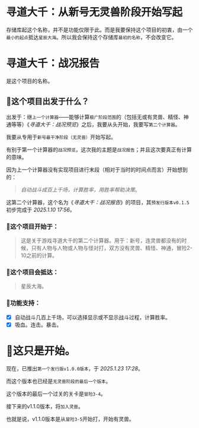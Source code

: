 
# 寻道大千：从新号无灵兽阶段开始写起

存储库起这个名称，并不是功能仅限于此。而是我要保持这个项目的初衷，由一个`最小的起点`抵达`星辰大海`。所以我会保持这个存储库`最初的名称`，不会改变它。

# 寻道大千：战况报告

是这个项目的名称。


## 📖这个项目出发于什么？

出发于：继`上一个计算器`——能够计算`极广阶段范围`的（包括无或有灵兽、精怪、神通等等）《_寻道大千：战况预览_》之后，我要从头开始，我要写`第二个计算器`。

我要从专用于`新号最干净阶段（无灵兽）`开始写起。

有别于第一个计算器的`战况预览`，这次我的主题是`战况报告`；并且这次要真正有计算的意味。

因为上一个计算器没有实现项目进行末段（相对于当时的时间点而言）开始想到的：
> _自动战斗成百上千场，计算胜率，用胜率帮助决策_。

这第二个计算器，这个名为《_寻道大千：战况报告_》的项目，其`预发行版本v0.1.5`初步完成于 _2025.1.10 17:56_。

### 📖这个项目开始于：
>  这是关于游戏寻道大千的第二个计算器。用于：新号，连灵兽都没有的时候，只有人物与人物或人物与怪对打，双方没有灵兽、精怪、神通，冒险2-10之前的计算。

### 📖这个项目会抵达：
> 星辰大海。

### 📖功能支持：

- [x] 自动战斗几百上千场，可以选择显示或不显示战斗过程，计算胜率。
- [x] 吸血。连击。暴击。

# 📖这只是开始。

现在，已推出`第一个发行版v1.0.0版本`，于 _2025.1.23 17:28_。

而这个版本也已经是`无灵兽阶段的最后一个版本`。

这个版本的最后一个过关的关卡是`冒险3-4`。

接下来的v1.1.0版本，将`加入灵兽`。

也就是说，v1.1.0版本是从`冒险3-5`开始打，开始有灵兽。
